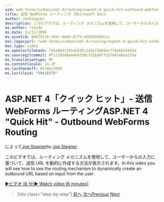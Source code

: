 ```yaml
---
uid: web-forms/videos/net-4/routing/aspnet-4-quick-hit-outbound-webforms-routing
title: 送信 WebForms ルーティング |Microsoft Docs
author: JoeStagner
description: このビデオでは、ルーティング メカニズムを使用して、ユーザーからの入力に基づいて、送信 URL を動的に作成する方法が表示されます。
ms.author: riande
ms.date: 11/11/2009
ms.assetid: 90d79218-505c-4b6d-87f5-a59592d59ccc
msc.legacyurl: /web-forms/videos/net-4/routing/aspnet-4-quick-hit-outbound-webforms-routing
msc.type: video
ms.openlocfilehash: f46a9841295a9526c2a5ef3069ecff8e6626d42d
ms.sourcegitcommit: 0f1119340e4464720cfd16d0ff15764746ea1fea
ms.translationtype: MT
ms.contentlocale: ja-JP
ms.lasthandoff: 04/09/2019
ms.locfileid: "59418379"
---
```

# <a name="aspnet-4-quick-hit---outbound-webforms-routing"></a><span data-ttu-id="292a2-103">ASP.NET 4「クイック ヒット」- 送信 WebForms ルーティング</span><span class="sxs-lookup"><span data-stu-id="292a2-103">ASP.NET 4 "Quick Hit" - Outbound WebForms Routing</span></span>

<span data-ttu-id="292a2-104">によって[Joe Stagner](https://github.com/JoeStagner)</span><span class="sxs-lookup"><span data-stu-id="292a2-104">by [Joe Stagner](https://github.com/JoeStagner)</span></span>

<span data-ttu-id="292a2-105">このビデオでは、ルーティング メカニズムを使用して、ユーザーからの入力に基づいて、送信 URL を動的に作成する方法が表示されます。</span><span class="sxs-lookup"><span data-stu-id="292a2-105">In this video you will see how to use the routing mechanism to dynamically create an outbound URL based on input from the user.</span></span> 

[<span data-ttu-id="292a2-106">&#9654;ビデオ (6 分)</span><span class="sxs-lookup"><span data-stu-id="292a2-106">&#9654; Watch video (6 minutes)</span></span>](https://channel9.msdn.com/Blogs/ASP-NET-Site-Videos/aspnet-4-quick-hit-outbound-webforms-routing)

> [!div class="step-by-step"]
> <span data-ttu-id="292a2-107">[前へ](aspnet-4-quick-hit-declarative-webforms-routing.md)
> [次へ](how-do-i-use-routing-with-aspnet-web-forms.md)</span><span class="sxs-lookup"><span data-stu-id="292a2-107">[Previous](aspnet-4-quick-hit-declarative-webforms-routing.md)
[Next](how-do-i-use-routing-with-aspnet-web-forms.md)</span></span>
